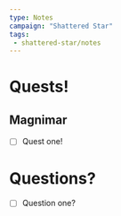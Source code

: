 ```yaml
---
type: Notes
campaign: "Shattered Star"
tags:
 - shattered-star/notes
---
```

# Quests!
## Magnimar
- [ ] Quest one!

# Questions?
- [ ] Question one?
